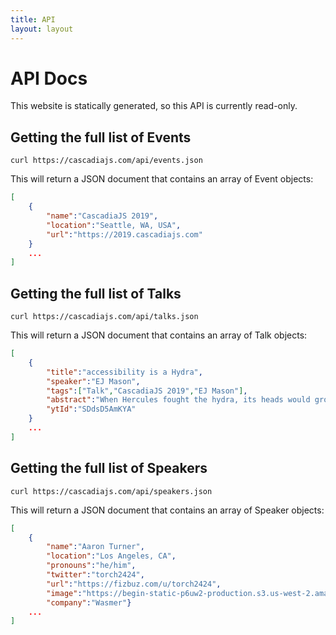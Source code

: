 ```yaml
---
title: API
layout: layout
---
```

# API Docs

This website is statically generated, so this API is currently read-only.

## Getting the full list of Events

`curl https://cascadiajs.com/api/events.json`

This will return a JSON document that contains an array of Event objects:

```json
[
    {
        "name":"CascadiaJS 2019",
        "location":"Seattle, WA, USA",
        "url":"https://2019.cascadiajs.com"
    }
    ...
]
```

## Getting the full list of Talks

`curl https://cascadiajs.com/api/talks.json`

This will return a JSON document that contains an array of Talk objects:

```json
[
    {
        "title":"accessibility is a Hydra",
        "speaker":"EJ Mason",
        "tags":["Talk","CascadiaJS 2019","EJ Mason"],
        "abstract":"When Hercules fought the hydra, its heads would grow back no matter how many times he cut them off. Web accessibility professionals put repeated effort toward fighting accessibility barriers, and often feel like their work is never done. If we want to prevail against accessibility barriers, we have to understand our own hydra: we have to talk about ableism.",
        "ytId":"SDdsD5AmKYA"
    }
    ...
]
```

## Getting the full list of Speakers

`curl https://cascadiajs.com/api/speakers.json`

This will return a JSON document that contains an array of Speaker objects:

```json
[
    {
        "name":"Aaron Turner",
        "location":"Los Angeles, CA",
        "pronouns":"he/him",
        "twitter":"torch2424",
        "url":"https://fizbuz.com/u/torch2424",
        "image":"https://begin-static-p6uw2-production.s3.us-west-2.amazonaws.com/forest-1dg/images/speakers/aaron-turner.jpg",
        "company":"Wasmer"}
    ...
]
```
